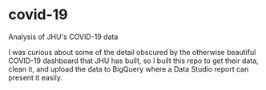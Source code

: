 # covid-19
Analysis of JHU's COVID-19 data

I was curious about some of the detail obscured by the otherwise beautiful COVID-19 dashboard that JHU has built, so I built this repo to get their data, clean it, and upload the data to BigQuery where a Data Studio report can present it easily.
